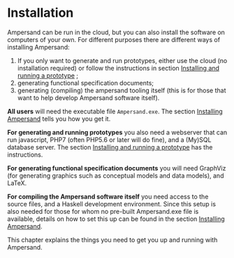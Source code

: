 # Installation

Ampersand can be run in the cloud, but you can also install the software on computers of your own. For different purposes there are different ways of installing Ampersand:  
1. If you only want to generate and run prototypes, either use the cloud \(no installation required\) or follow the instructions in section [Installing and running a prototype](/installing_and_running_a_prototype_website.html) ;  
2. generating functional specification documents;  
3. generating \(compiling\) the ampersand tooling itself \(this is for those that want to help develop Ampersand software itself\).

**All users** will need the executable file `Ampersand.exe`. The section [Installing Ampersand](/installing_ampersand.html) tells you how you get it.

**For generating and running prototypes** you also need a webserver that can run javascript, PHP7 \(often PHP5.6 or later will do fine\), and a \(My\)SQL database server. The section [Installing and running a prototype](/installing_and_running_a_prototype_website.html) has the instructions.

**For generating functional specification documents** you will need GraphViz \(for generating graphics such as conceptual models and data models\), and LaTeX.

**For compiling the Ampersand software itself** you need access to the source files, and a Haskell development environment. Since this setup is also needed for those for whom no pre-built Ampersand.exe file is available, details on how to set this up can be found in the section [Installing Ampersand](/installing_ampersand.html).

This chapter explains the things you need to get you up and running with Ampersand.

